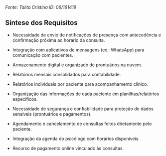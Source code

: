 *Fonte: Talita Cristina*
*ID: 06/161419*

## Síntese dos Requisitos

* Necessidade de envio de notificações de presença com antecedência e confirmação próxima ao horário da consulta.

* Integração com aplicativos de mensagens (ex.: WhatsApp) para comunicação com pacientes.

* Armazenamento digital e organizado de prontuários na nuvem.

* Relatórios mensais consolidados para contabilidade.

* Relatórios individuais por paciente para acompanhamento clínico.

* Organização das informações de cada paciente em planilhas/relatórios específicos.

* Necessidade de segurança e confiabilidade para proteção de dados sensíveis (prontuários e pagamentos).

* Agendamento e cancelamento de consultas feitos diretamente pelo paciente.

* Integração da agenda do psicólogo com horários disponíveis.

* Recurso de pagamento online vinculado às consultas.